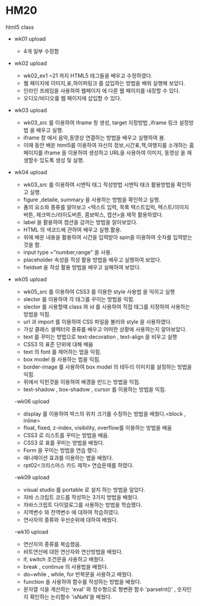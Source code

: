 # HM20
html5 class

- wk01 upload
  - 4개 일부 수정함

- wk02 upload
  - wk02_ex1 ~21 까지 HTML5 태그들을 배우고 수정하였다.
  - 웹 페이지에 이미지,표,하이퍼링크 를 삽입하는 방법을 배워 실행해 보았다.
  - 인라인 프레임을 사용하여 웹페이지 에 다른 웹 페이지를 내장할 수 있다.
  - 오디오/비디오를 웹 페이지에 삽입할 수 있다.

- wk03 upload
  - wk03_src 를 이용하여 iframe 창 생성, target 지정방법 ,iframe 링크 설정방법 을 배우고 실행.
  - iframe 창 에서 음악,동영상 연결하는 방법을 배우고 실행하여 봄.
  - 이때 동안 배운 html5를 이용하여 자신의 정보,시간표,책,여행지를 소개하는 홈페이지를 iframe 을 이용하여 생성하고
    URL을 사용하여 이미지, 동영상 을 재생할수 있도록 생성 및 실행.

- wk04 upload
  - wk03_src 를 이용하여 시멘틱 태그 작성방법 시멘틱 태크 활용방법을 확인하고 실행.
  - figure ,detaile, summary 을 사용하는 방범을 확인하고 실행.
  - 폼의 요소와 종류를 알아보고 <텍스트 입력, 목록 텍스트입럭, 텍스트/이미지 버튼, 체크박스/라이도버튼, 콤보박스, 캡션>을 제작 활용하였다.
  - label 을 활용하여 캡션을 감까는 방법을 알아보았다.
  - HTML 의 색코드에 관하여 배우고 실행.활용.
  - 위에 배운 내용을 활용하여 시간을 입력받아 spin을 이용하여 숫자를 입력받는 것을 함.
  - input type ="number,range" 을 사용.
  - placeholder 속성을 작성 활용 방법을 배우고 실행하여 보았다.
  - fieldset 을 작성 활용 방법을 배우고 실해하여 보았다.
  
- wk05 upload
  - wk05_src 를 이용하여 CSS3 를 이용한 style 사용법 을 익히고 실행
  - slector 를 이용하여 각 태그를 꾸미는 방법을 익힘.
  - slector 를 사용할때 class 와 id 를 사용하여 직접 태그를 지정하여 사용하는 방법을 익힘.
  - url 과 import 를 이용하여 CSS 파일을 불러와 style 을 사용하였다.
  - 가상 클래스 셀렉터의 종류를 배우고 어떠한 상황에 사용하는지 알아보았다.
  - text 를 꾸미는 방법으로 text-decoration , text-align 을 비우고 실행
  - CSS3 의 표준 단위에 대해 배움
  - text 의 font 를 제어하는 법을 익힘.
  - box model 을 사용하는 법을 익힘.
  - border-image 를 사용하여 box model 의 테두리 이미지를 설정하는 방법을 익힘.
  - 위에서 익힌것을 이용하여 배경을 만드는 방법을 익힘.
  - text-shadow , box-shadow , cursor 를 이용하는 방법을 익힘.
  
  -wk06 upload
    - display 를 이용하여 박스의 위치 크기를 수정하는 방법을 배웠다.<block , inline>
    - float, fixed, z-index, visibility, overflow를 이용하는 방법을 배움
    - CSS3 로 리스트를 꾸미는 방법을 배움.
    - CSS3 로 표를 꾸미는 방법을 배웠다.
    - Form 을 꾸미는 방법을 연습 했다.
    - 애니매이션 효과를 이용하는 법을 배웠다.
    - rpt02<크리스마스 카드 제작> 연습문제를 하였다.

  -wk09 upload
    - visual studio 를 portable 로 설치 하는 방법을 알았다.
    - 자바 스크립트 코드를 작성하는 3가지 방법을 배웠다.
    - 자바스크립트 다이얼로그를 사용하는 방법을 학습했다.
    - 지역변수 와 전역변수 에 대하여 학습하였다.
    - 연사자의 종류와 우선순위에 대하여 배웠다.

  -wk10 upload
    - 연산자의 종류를 복습했음.
    - 비트연산에 대한 연산자와 연산방법을 배웠다.
    - if, switch 조건문을 사용하고 배웠다.
    - break , continue 의 사용법을 배웠다.
    - do~while , while, for 반복문을 사용하고 배웠다.
    - function 을 사용하여 함수를 작성하는 방법을 배웠다.
    - 문자열 식을 계산하는 'eval' 와 정수형으로 형변환 함수 'parseInt()' , 숫자인지 확인하는 논리함수 'isNaN'을 배웠다.

